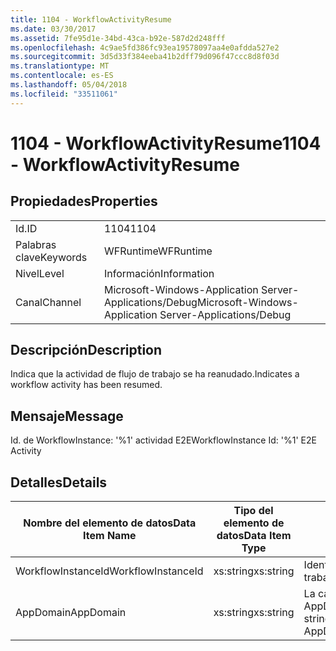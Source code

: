 ```yaml
---
title: 1104 - WorkflowActivityResume
ms.date: 03/30/2017
ms.assetid: 7fe95d1e-34bd-43ca-b92e-587d2d248fff
ms.openlocfilehash: 4c9ae5fd386fc93ea19578097aa4e0afdda527e2
ms.sourcegitcommit: 3d5d33f384eeba41b2dff79d096f47ccc8d8f03d
ms.translationtype: MT
ms.contentlocale: es-ES
ms.lasthandoff: 05/04/2018
ms.locfileid: "33511061"
---
```

# <a name="1104---workflowactivityresume"></a><span data-ttu-id="14739-102">1104 - WorkflowActivityResume</span><span class="sxs-lookup"><span data-stu-id="14739-102">1104 - WorkflowActivityResume</span></span>
## <a name="properties"></a><span data-ttu-id="14739-103">Propiedades</span><span class="sxs-lookup"><span data-stu-id="14739-103">Properties</span></span>  
  
|||  
|-|-|  
|<span data-ttu-id="14739-104">Id.</span><span class="sxs-lookup"><span data-stu-id="14739-104">ID</span></span>|<span data-ttu-id="14739-105">1104</span><span class="sxs-lookup"><span data-stu-id="14739-105">1104</span></span>|  
|<span data-ttu-id="14739-106">Palabras clave</span><span class="sxs-lookup"><span data-stu-id="14739-106">Keywords</span></span>|<span data-ttu-id="14739-107">WFRuntime</span><span class="sxs-lookup"><span data-stu-id="14739-107">WFRuntime</span></span>|  
|<span data-ttu-id="14739-108">Nivel</span><span class="sxs-lookup"><span data-stu-id="14739-108">Level</span></span>|<span data-ttu-id="14739-109">Información</span><span class="sxs-lookup"><span data-stu-id="14739-109">Information</span></span>|  
|<span data-ttu-id="14739-110">Canal</span><span class="sxs-lookup"><span data-stu-id="14739-110">Channel</span></span>|<span data-ttu-id="14739-111">Microsoft-Windows-Application Server-Applications/Debug</span><span class="sxs-lookup"><span data-stu-id="14739-111">Microsoft-Windows-Application Server-Applications/Debug</span></span>|  
  
## <a name="description"></a><span data-ttu-id="14739-112">Descripción</span><span class="sxs-lookup"><span data-stu-id="14739-112">Description</span></span>  
 <span data-ttu-id="14739-113">Indica que la actividad de flujo de trabajo se ha reanudado.</span><span class="sxs-lookup"><span data-stu-id="14739-113">Indicates a workflow activity has been resumed.</span></span>  
  
## <a name="message"></a><span data-ttu-id="14739-114">Mensaje</span><span class="sxs-lookup"><span data-stu-id="14739-114">Message</span></span>  
 <span data-ttu-id="14739-115">Id. de WorkflowInstance: '%1' actividad E2E</span><span class="sxs-lookup"><span data-stu-id="14739-115">WorkflowInstance Id: '%1' E2E Activity</span></span>  
  
## <a name="details"></a><span data-ttu-id="14739-116">Detalles</span><span class="sxs-lookup"><span data-stu-id="14739-116">Details</span></span>  
  
|<span data-ttu-id="14739-117">Nombre del elemento de datos</span><span class="sxs-lookup"><span data-stu-id="14739-117">Data Item Name</span></span>|<span data-ttu-id="14739-118">Tipo del elemento de datos</span><span class="sxs-lookup"><span data-stu-id="14739-118">Data Item Type</span></span>|<span data-ttu-id="14739-119">Descripción</span><span class="sxs-lookup"><span data-stu-id="14739-119">Description</span></span>|  
|--------------------|--------------------|-----------------|  
|<span data-ttu-id="14739-120">WorkflowInstanceId</span><span class="sxs-lookup"><span data-stu-id="14739-120">WorkflowInstanceId</span></span>|<span data-ttu-id="14739-121">xs:string</span><span class="sxs-lookup"><span data-stu-id="14739-121">xs:string</span></span>|<span data-ttu-id="14739-122">Identificación de instancia del flujo de trabajo.</span><span class="sxs-lookup"><span data-stu-id="14739-122">The workflow instance id.</span></span>|  
|<span data-ttu-id="14739-123">AppDomain</span><span class="sxs-lookup"><span data-stu-id="14739-123">AppDomain</span></span>|<span data-ttu-id="14739-124">xs:string</span><span class="sxs-lookup"><span data-stu-id="14739-124">xs:string</span></span>|<span data-ttu-id="14739-125">La cadena devuelta por AppDomain.CurrentDomain.FriendlyName.</span><span class="sxs-lookup"><span data-stu-id="14739-125">The string returned by AppDomain.CurrentDomain.FriendlyName.</span></span>|
